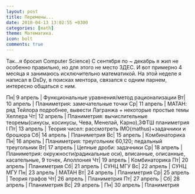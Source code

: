 ```yaml
---
layout: post 
title: Перемены...
date: 2018-04-13 13:02:55 +0300 
categories: [math]
theme: Математика.
icon: bolt
сomments: true
---
```

Так...я бросил Computer Science) С сентября по ~ декабрь я жил не особенно правильно, но для этого не место ЗДЕС. И вот примерно 4 месяца я занимаюсь исключительно математикой. На этой неделе я написал в DxDy, в поисках ментора, связался с одним парнем, интересно общаться с ним.

Пн|  9 апрель | Функциональные уравнения/метод рационализации
Вт| 10 апрель | Планиметрия: замечательные точки
Ср| 11 апрель | МАТАН: ряд Тейлора подробнее, вывести Лагранжа + некоторые простые темы Хеллера
Чт| 12 апрель | Планиметрия: вычислительные теоремы(синусы, косинусы, Чева, Менелай, Карно),ЗФТШ планиметрия I
Пт| 13 апрель | Теория чисел: рассмотреть IMO(mathus)+задачники и брошюра
Сб| 14 апрель | Планиметрия
Вс| 15 апрель | Комбинаторика
Пн| 16 апрель | Планиметрия: треугольник 60,120; педальный треугольник
Вт| 17 апрель | Цепные дроби: задачники
Ср| 18 апрель | Планиметрия: окружности(радикальные оси), вписанные, описанные, касательные, 9 точек, Аполлония
Чт| 19 апрель | Комбинаторика
Пт| 20 апрель | Планиметрия
Сб| 21 апрель | СУНЦ МГУ
Вс| 22 апрель | СУНЦ МГУ
Пн| 23 апрель | МАТАН
Вт| 24 апрель | Планиметрия
Ср| 25 апрель | Теория графов
Чт| 26 апрель | Планиметрия
Пт| 27 апрель | 
Сб| 28 апрель | Планиметрия
Вс| 29 апрель | 
Пн| 30 апрель | Планиметрия

